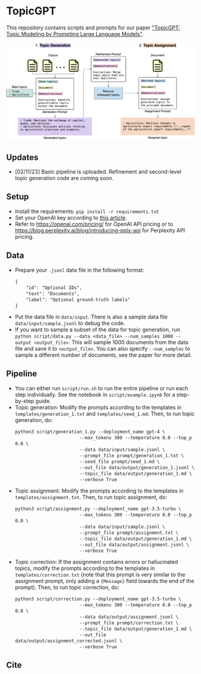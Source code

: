 # TopicGPT
This repository contains scripts and prompts for our paper ["TopicGPT: Topic Modeling by Prompting Large Language Models"](). 

![TopicGPT Pipeline Overview](pipeline.png)

## Updates
- [02/11/23] Basic pipeline is uploaded. Refinement and second-level topic generation code are coming soon.

## Setup
- Install the requirements: `pip install -r requirements.txt`
- Set your OpenAI key according to [this article](https://help.openai.com/en/articles/5112595-best-practices-for-api-key-safety). 
- Refer to https://openai.com/pricing/ for OpenAI API pricing or to https://blog.perplexity.ai/blog/introducing-pplx-api for Perplexity API pricing.

## Data
- Prepare your `.jsonl` data file in the following format:
    ```
    {
        "id": "Optional IDs",
        "text": "Documents",
        "label": "Optional ground-truth labels"
    }
    ```
- Put the data file in `data/input`. There is also a sample data file `data/input/sample.jsonl` to debug the code.
- If you want to sample a subset of the data for topic generation, run `python script/data.py --data <data_file> --num_samples 1000 --output <output_file>`. This will sample 1000 documents from the data file and save it to `<output_file>`. You can also specify `--num_samples` to sample a different number of documents, see the paper for more detail.

## Pipeline
- You can either run `script/run.sh` to run the entire pipeline or run each step individually. See the notebook in `script/example.ipynb` for a step-by-step guide.
- Topic generation: Modify the prompts according to the templates in `templates/generation_1.txt` and `templates/seed_1.md`. Then, to run topic generation, do: 
    ```
    python3 script/generation_1.py --deployment_name gpt-4 \
                            --max_tokens 300 --temperature 0.0 --top_p 0.0 \
                            --data data/input/sample.jsonl \
                            --prompt_file prompt/generation_1.txt \
                            --seed_file prompt/seed_1.md \
                            --out_file data/output/generation_1.jsonl \
                            --topic_file data/output/generation_1.md \
                            --verbose True
    ```
- Topic assignment: Modify the prompts according to the templates in `templates/assignment.txt`. Then, to run topic assignment, do: 
    ```
    python3 script/assignment.py --deployment_name gpt-3.5-turbo \
                            --max_tokens 300 --temperature 0.0 --top_p 0.0 \
                            --data data/input/sample.jsonl \
                            --prompt_file prompt/assignment.txt \
                            --topic_file data/output/generation_1.md \
                            --out_file data/output/assignment.jsonl \
                            --verbose True
    ```
- Topic correction: If the assignment contains errors or hallucinated topics, modify the prompts according to the templates in `templates/correction.txt` (note that this prompt is very similar to the assignment prompt, only adding a `{Message}` field towards the end of the prompt). Then, to run topic correction, do: 
    ```
    python3 script/correction.py --deployment_name gpt-3.5-turbo \
                            --max_tokens 300 --temperature 0.0 --top_p 0.0 \
                            --data data/output/assignment.jsonl \
                            --prompt_file prompt/correction.txt \
                            --topic_file data/output/generation_1.md \
                            --out_file data/output/assignment_corrected.jsonl \
                            --verbose True
    ```

## Cite
```
```

